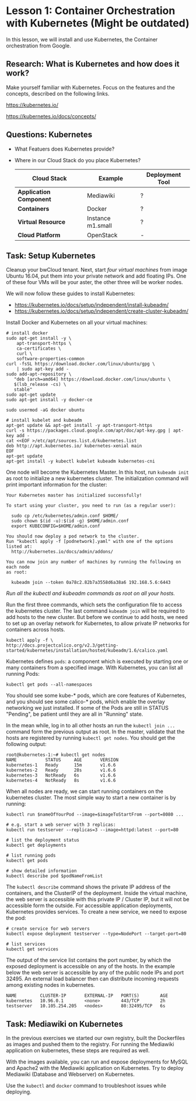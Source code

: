 # Lesson 1: Container Orchestration with Kubernetes **(Might be outdated)**

In this lesson, we will install and use Kubernetes, the Container orchestration from Google.

## Research: What is Kubernetes and how does it work?

Make yourself familiar with Kubernetes. Focus on the features and the concepts, described on the following links.

https://kubernetes.io/

https://kubernetes.io/docs/concepts/

## Questions: Kubernetes

* What Featuers does Kubernetes provide?

* Where in our Cloud Stack do you place Kubernetes?

  | Cloud Stack | Example | Deployment Tool | 
  | --- | --- | --- |
  | **Application Component** | Mediawiki | ? |
  | **Containers** | Docker | ? |
  | **Virtual Resource** | Instance m1.small | ? |
  | **Cloud Platform** | OpenStack | - |

## Task: Setup Kubernetes

Cleanup your bwCloud tenant. Next, start *four virtual machines* from image Ubuntu 16.04, put them into your private network and add floating IPs.
One of these four VMs will be your aster, the other three will be worker nodes.

We will now follow these guides to install Kubernetes:

* https://kubernetes.io/docs/setup/independent/install-kubeadm/
* https://kubernetes.io/docs/setup/independent/create-cluster-kubeadm/

Install Docker and Kubernetes on all your virtual machines:

```
# install docker
sudo apt-get install -y \
    apt-transport-https \
    ca-certificates \
    curl \
    software-properties-common
curl -fsSL https://download.docker.com/linux/ubuntu/gpg \
    | sudo apt-key add -
sudo add-apt-repository \
   "deb [arch=amd64] https://download.docker.com/linux/ubuntu \
   $(lsb_release -cs) \
   stable"
sudo apt-get update
sudo apt-get install -y docker-ce

sudo usermod -aG docker ubuntu

# install kubelet and kubeadm
apt-get update && apt-get install -y apt-transport-https
curl -s https://packages.cloud.google.com/apt/doc/apt-key.gpg | apt-key add -
cat <<EOF >/etc/apt/sources.list.d/kubernetes.list
deb http://apt.kubernetes.io/ kubernetes-xenial main
EOF
apt-get update
apt-get install -y kubectl kubelet kubeadm kubernetes-cni
```

One node will become the Kubernetes Master. In this host, run `kubeadm init` as root to initialize
a new kubernetes cluster. The initialization command will print important information for
the cluster:

```
Your Kubernetes master has initialized successfully!

To start using your cluster, you need to run (as a regular user):

  sudo cp /etc/kubernetes/admin.conf $HOME/
  sudo chown $(id -u):$(id -g) $HOME/admin.conf
  export KUBECONFIG=$HOME/admin.conf

You should now deploy a pod network to the cluster.
Run "kubectl apply -f [podnetwork].yaml" with one of the options listed at:
  http://kubernetes.io/docs/admin/addons/

You can now join any number of machines by running the following on each node
as root:

  kubeadm join --token 0a78c2.82b7a3558d6a38a6 192.168.5.6:6443
```

*Run all the kubectl and kubeadm commands as root on all your hosts.*

Run the first three commands, which sets the configuration file to access the kubernetes cluster.
The last command `kubeadm join` will be required to add hosts to the new cluster.
But before we continue to add hosts, we need to set up an overlay network
for Kubernetes, to allow private IP networks for containers across hosts.

```
kubectl apply -f \
http://docs.projectcalico.org/v2.3/getting-started/kubernetes/installation/hosted/kubeadm/1.6/calico.yaml
```

Kubernetes defines `pods`: a component which is executed by starting one or many containers
from a specified image. With Kubernetes, you can list all running Pods:

```
kubectl get pods --all-namespaces
```

You should see some kube-* pods, which are core features of Kubernetes, and you should see some calico-* pods, which
enable the overlay networking we just installed. If some of the Pods are still in STATUS "Pending", be patient until they
are all in "Running" state. 

In the mean while, log in to all other hosts an run the `kubectl join ...` command form the previous output as root. In the master, validate that
the hosts are registered by running `kubectl get nodes`. You should get the following output:

```
root@kubernetes-1:~# kubectl get nodes
NAME           STATUS     AGE       VERSION
kubernetes-1   Ready      15m       v1.6.6
kubernetes-2   Ready      28s       v1.6.6
kubernetes-3   NotReady   6s        v1.6.6
kubernetes-4   NotReady   8s        v1.6.6
```

When all nodes are ready, we can start running containers on the kubernetes cluster. 
The most simple way to start a new container is by running:

```
kubectl run $nameOfYourPod --image=$imageToStartFrom --port=8080 ...

# e.g. start a web server with 3 replicas:
kubectl run testserver --replicas=3 --image=httpd:latest --port=80

# list the deployment status
kubectl get deployments

# list running pods
kubectl get pods

# show detailed information
kubectl describe pod $podNameFromList
```

The `kubectl describe` command shows the private IP address of the containers, and the ClusterIP of the deployment. Inside the virtual machine, the web server is
accessible with this private IP / Cluster IP, but it will not be accessible form the outside. For accessible application deployments,
Kubernetes provides services. To create a new service, we need to expose the pod:

```
# create service for web servers
kubectl expose deployment testserver --type=NodePort --target-port=80

# list services
kubectl get services
```

The output of the service list contains the port number, by which the exposed deployment is accessible on any of the hosts. In the example below the web server
is accessible by any of the public node IPs and port 32495. An external load balancer then can distribute incoming requests among existing nodes in kubernetes.

```
NAME         CLUSTER-IP       EXTERNAL-IP   PORT(S)        AGE
kubernetes   10.96.0.1        <none>        443/TCP        2h
testserver   10.105.254.205   <nodes>       80:32495/TCP   6s
```

## Task: Mediawiki on Kubernetes

In the previous exercises we started our own registry, built the Dockerfiles as images and pushed them to the registry.
For running the Mediawiki application on kubernetes, these steps are required as well.

With the images available, you can run and expose deployments for MySQL and Apache2 with the Mediawiki application on Kubernetes.
Try to deploy Mediawiki (Database and Webserver) on Kubernetes.

Use the `kubectl` and `docker` command to troubleshoot issues while deploying.